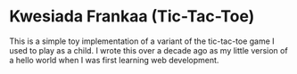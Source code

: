 # Kwesiada Frankaa (Tic-Tac-Toe)

This is a simple toy implementation of a variant of the tic-tac-toe game I used to play as a child. I wrote this over a decade ago as my little version of a hello world when I was first learning web development.
